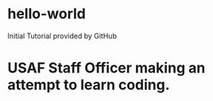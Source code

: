 # hello-world
Initial Tutorial provided by GitHub
# USAF Staff Officer making an attempt to learn coding.
